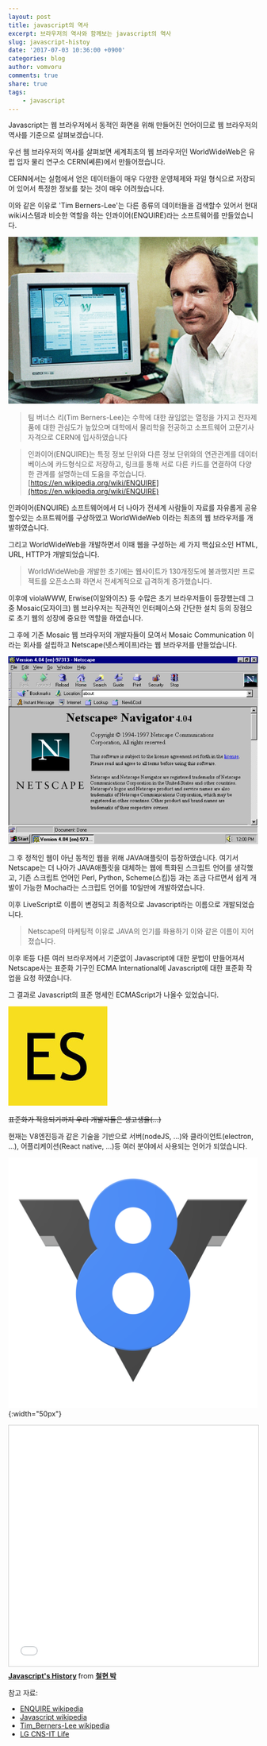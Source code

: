 ```yaml
---
layout: post
title: javascript의 역사
excerpt: 브라우저의 역사와 함께보는 javascript의 역사
slug: javascript-histoy
date: '2017-07-03 10:36:00 +0900'
categories: blog
author: vomvoru
comments: true
share: true
tags:
    - javascript
---
```


Javascript는 웹 브라우저에서 동적인 화면을 위해 만들어진 언어이므로 웹 브라우저의 역사를 기준으로 살펴보겠습니다.

우선 웹 브라우저의 역사를 살펴보면 세계최초의 웹 브라우저인 WorldWideWeb은 유럽 입자 물리 연구소 CERN(쎄른)에서 만들어졌습니다.

CERN에서는 실험에서 얻은 데이터들이 매우 다양한 운영체제와 파일 형식으로 저장되어 있어서 특정한 정보를 찾는 것이 매우 어려웠습니다.

이와 같은 이유로 'Tim Berners-Lee'는 다른 종류의 데이터들을 검색할수 있어서 현대 wiki시스템과 비슷한 역할을 하는 인콰이어(ENQUIRE)라는 소프트웨어를 만들었습니다. 

![Tbl](/images/2017/07/Tbl.jpg)

> 팀 버너스 리(Tim Berners-Lee)는 수학에 대한 끊임없는 열정을 가지고 전자제품에 대한 관심도가 높았으며 대학에서 물리학을 전공하고 소프트웨어 고문기사 자격으로 CERN에 입사하였습니다

> 인콰이어(ENQUIRE)는 특정 정보 단위와 다른 정보 단위와의 연관관계를 데이터베이스에 카드형식으로 저장하고, 링크를 통해 서로 다른 카드를 연결하여 다양한 관계를 설명하는데 도움을 주었습니다. [https://en.wikipedia.org/wiki/ENQUIRE](https://en.wikipedia.org/wiki/ENQUIRE)

인콰이어(ENQUIRE) 소프트웨어에서 더 나아가 전세계 사람들이 자료를 자유롭게 공유할수있는 소프트웨어를 구상하였고 WorldWideWeb 이라는 최초의 웹 브라우저를 개발하였습니다.

그리고 WorldWideWeb을 개발하면서 이때 웹을 구성하는 세 가지 핵심요소인 HTML, URL, HTTP가 개발되었습니다.

> WorldWideWeb을 개발한 초기에는 웹사이트가 130개정도에 불과했지만 프로젝트를 오픈소스화 하면서 전세계적으로 급격하게 증가했습니다.

이후에 violaWWW, Erwise(이알와이즈) 등 수많은 초기 브라우저들이 등장했는데 그 중 Mosaic(모자이크) 웹 브라우저는 직관적인 인터페이스와 간단한 설치 등의 장점으로 초기 웹의 성장에 중요한 역할을 하였습니다.

그 후에 기존 Mosaic 웹 브라우저의 개발자들이 모여서 Mosaic Communication 이라는 회사를 설립하고 Netscape(넷스케이프)라는 웹 브라우저를 만들었습니다.

![ns](/images/2017/07/ns.png)

그 후 정적인 웹이 아닌 동적인 웹을 위해 JAVA애플릿이 등장하였습니다. 여기서 Netscape는 더 나아가 JAVA애플릿을 대체하는 웹에 특화된 스크립트 언어를 생각했고, 기존 스크립트 언어인 Perl, Python, Scheme(스킴)등 과는 조금 다르면서 쉽게 개발이 가능한 Mocha라는 스크립트 언어를 10일만에 개발하였습니다.

이후 LiveScript로 이름이 변경되고 최종적으로 Javascript라는 이름으로 개발되었습니다.

> Netscape의 마케팅적 이유로 JAVA의 인기를 화용하기 이와 같은 이름이 지어졌습니다. 

이후 IE등 다른 여러 브라우저에서 기준없이 Javascript에 대한 문법이 만들어져서 Netscape사는 표준화 기구인 ECMA International에 Javascript에 대한 표준화 작업을 요청 하였습니다.

그 결과로 Javascript의 표준 명세인 ECMAScript가 나올수 있었습니다.

![es](/images/2017/07/es.jpg)

~~표준화가 적용되기까지 우리 개발자들은 생고생을(...)~~

현재는 V8엔진등과 같은 기술을 기반으로 서버(nodeJS, ...)와 클라이언트(electron, ...), 어플리케이션(React native, ...)등 여러 분야에서 사용되는 언어가 되었습니다.

![v8](/images/2017/07/v8.png){:width="50px"}

<iframe src="//www.slideshare.net/slideshow/embed_code/key/jYJjMRBtQBhl7L" width="595" height="485" frameborder="0" marginwidth="0" marginheight="0" scrolling="no" style="border:1px solid #CCC; border-width:1px; margin-bottom:5px; max-width: 100%;" allowfullscreen> </iframe> <div style="margin-bottom:5px"> <strong> <a href="//www.slideshare.net/ssuserb4d89d/javascript-77469645" title="Javascript&#x27;s History" target="_blank">Javascript&#x27;s History</a> </strong> from <strong><a target="_blank" href="https://www.slideshare.net/ssuserb4d89d">철현 박</a></strong> </div>

참고 자료: 
* [ENQUIRE wikipedia](https://en.wikipedia.org/wiki/ENQUIRE)
* [Javascript wikipedia](https://en.wikipedia.org/wiki/JavaScript)
* [Tim_Berners-Lee wikipedia](https://en.wikipedia.org/wiki/Tim_Berners-Lee)
* [LG CNS-IT Life](http://blog.lgcns.com/1165)